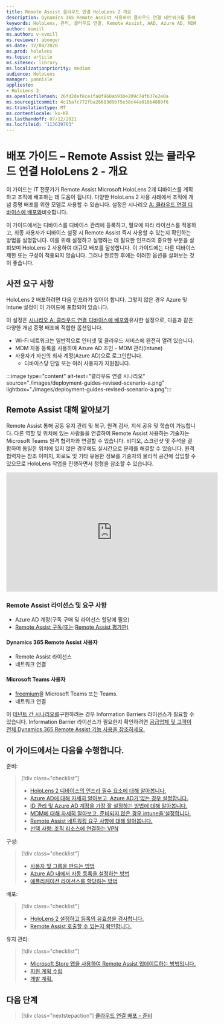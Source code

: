 ```yaml
---
title: Remote Assist 클라우드 연결 HoloLens 2 개요
description: Dynamics 365 Remote Assist 사용하여 클라우드 연결 네트워크를 통해 HoloLens 2 디바이스를 등록하는 방법을 알아봅니다.
keywords: HoloLens, 관리, 클라우드 연결, Remote Assist, AAD, Azure AD, MDM, Mobile 장치 관리
author: evmill
ms.author: v-evmill
ms.reviewer: aboeger
ms.date: 12/04/2020
ms.prod: hololens
ms.topic: article
ms.sitesec: library
ms.localizationpriority: medium
audience: HoloLens
manager: yannisle
appliesto:
- HoloLens 2
ms.openlocfilehash: 26fd2def8ce1fa8f960ab930e209c74fb37e2e0a
ms.sourcegitcommit: 4c15afc772fba26683d9b75e38c44a018b4889f6
ms.translationtype: MT
ms.contentlocale: ko-KR
ms.lasthandoff: 07/12/2021
ms.locfileid: "113639763"
---
```

# <a name="deployment-guide--cloud-connected-hololens-2-with-remote-assist--overview"></a>배포 가이드 – Remote Assist 있는 클라우드 연결 HoloLens 2 - 개요

이 가이드는 IT 전문가가 Remote Assist Microsoft HoloLens 2개 디바이스를 계획하고 조직에 배포하는 데 도움이 됩니다. 다양한 HoloLens 2 사용 사례에서 조직에 개념 증명 배포를 위한 모델로 사용할 수 있습니다. 설정은 시나리오 [A: 클라우드 연결 디바이스에 배포와](common-scenarios.md#scenario-a)비슷합니다. 

이 가이드에서는 디바이스를 디바이스 관리에 등록하고, 필요에 따라 라이선스를 적용하고, 최종 사용자가 디바이스 설정 시 Remote Assist 즉시 사용할 수 있는지 확인하는 방법을 설명합니다. 이를 위해 설정하고 실행하는 데 필요한 인프라의 중요한 부분을 살펴보며 HoloLens 2 사용하여 대규모 배포를 달성합니다. 이 가이드에는 다른 디바이스 제한 또는 구성이 적용되지 않습니다. 그러나 완료한 후에는 이러한 옵션을 살펴보는 것이 좋습니다.

## <a name="prerequisites"></a>사전 요구 사항

HoloLens 2 배포하려면 다음 인프라가 있어야 합니다. 그렇지 않은 경우 Azure 및 Intune 설정이 이 가이드에 포함되어 있습니다.

이 설정은 [시나리오 A: 클라우드 연결 디바이스에 배포와](/hololens/common-scenarios#scenario-a)유사한 설정으로, 다음과 같은 다양한 개념 증명 배포에 적합한 옵션입니다.

- Wi-Fi 네트워크는 일반적으로 인터넷 및 클라우드 서비스에 완전히 열려 있습니다.
- MDM 자동 등록을 사용하여 Azure AD 조인 - MDM 관리(Intune)
- 사용자가 자신의 회사 계정(Azure AD)으로 로그인합니다.
    - 디바이스당 단일 또는 여러 사용자가 지원됩니다.

:::image type="content" alt-text="클라우드 연결 시나리오" source="./images/deployment-guides-revised-scenario-a.png" lightbox="./images/deployment-guides-revised-scenario-a.png":::


## <a name="learn-about-remote-assist"></a>Remote Assist 대해 알아보기

Remote Assist 통해 공동 유지 관리 및 복구, 원격 검사, 지식 공유 및 학습이 가능합니다. 다른 역할 및 위치에 있는 사람들을 연결하여 Remote Assist 사용하는 기술자는 Microsoft Teams 원격 협력자와 연결할 수 있습니다. 비디오, 스크린샷 및 주석을 결합하여 동일한 위치에 있지 않은 경우에도 실시간으로 문제를 해결할 수 있습니다. 원격 협력자는 참조 이미지, 회로도 및 기타 유용한 정보를 기술자의 물리적 공간에 삽입할 수 있으므로 HoloLens 작업을 진행하면서 정형을 참조할 수 있습니다.

<iframe width="560" height="315" src="https://www.youtube.com/embed/d3YT8j0yYl0" frameborder="0" allow="accelerometer; autoplay; clipboard-write; encrypted-media; gyroscope; picture-in-picture" allowfullscreen></iframe>

### <a name="remote-assist-licensing-and-requirements"></a>Remote Assist 라이선스 및 요구 사항

- Azure AD 계정(구독 구매 및 라이선스 할당에 필요)
- [Remote Assist 구독(또는](/dynamics365/mixed-reality/remote-assist/buy-and-deploy-remote-assist) [Remote Assist 평가판)](/dynamics365/mixed-reality/remote-assist/try-remote-assist)
    
#### <a name="dynamics-365-remote-assist-user"></a>Dynamics 365 Remote Assist 사용자

- Remote Assist 라이선스
- 네트워크 연결

#### <a name="microsoft-teams-user"></a>Microsoft Teams 사용자

- [freemium](https://products.office.com/microsoft-teams/free)을 Microsoft Teams 또는 Teams.
- 네트워크 연결

이 [테넌트 간 시나리오를](/dynamics365/mixed-reality/remote-assist/cross-tenant-overview#scenario-2-leasing-services-to-other-tenants)구현하려는 경우 Information Barriers 라이선스가 필요할 수 있습니다. Information Barrier 라이선스가 필요한지 확인하려면 [공급업체 및 고객이 전체 Dynamics 365 Remote Assist 기능 사용을 참조하세요.](/dynamics365/mixed-reality/remote-assist/cross-tenant-licensing-implementation)

## <a name="in-this-guide-you-will"></a>이 가이드에서는 다음을 수행합니다.

준비:

> [!div class="checklist"]
> - [HoloLens 2 디바이스의 인프라 필수 요소에 대해 알아봅니다.](hololens2-cloud-connected-prepare.md#infrastructure-essentials)
> - [Azure AD에 대해 자세히 알아보고, Azure AD가&#39;없는 경우 설정합니다.](hololens2-cloud-connected-prepare.md#azure-active-directory)
> - [ID 관리 및 Azure AD 계정을 가장 잘 설정하는 방법에 대해 알아봅니다.](hololens2-cloud-connected-prepare.md#identity-management)
> - [MDM에 대해 자세히 알아보고, 준비되지 않은 경우 intune을&#39;설정합니다.](hololens2-cloud-connected-prepare.md#mobile-device-management)
> - [Remote Assist 네트워킹 요구 사항에 대해 알아봅니다.](hololens2-cloud-connected-prepare.md#network)
> - [선택 사항: 조직 리소스에 연결하는 VPN](hololens2-cloud-connected-prepare.md#optional-connect-your-hololens-to-vpn)

구성:

> [!div class="checklist"]
> - [사용자 및 그룹을 만드는 방법](hololens2-cloud-connected-configure.md#azure-users-and-groups)
> - [Azure AD 내에서 자동 등록을 설정하는 방법](hololens2-cloud-connected-configure.md#auto-enrollment-on-hololens-2)
> - [애플리케이션 라이선스를 할당하는 방법](hololens2-cloud-connected-configure.md#application-licenses)

배포:

> [!div class="checklist"]
> - [HoloLens 2 설정하고 등록의 유효성을 검사합니다.](hololens2-cloud-connected-deploy.md#enrollment-validation)
> - [Remote Assist 호출할 수 있는지 확인합니다.](hololens2-cloud-connected-deploy.md#remote-assist-call-validation)

유지 관리:

> [!div class="checklist"]
> - [Microsoft Store 앱을 사용하여 Remote Assist 업데이트하는 방법입니다.](hololens2-cloud-connected-maintain.md#updates)
> - [지원 계획 수립](hololens2-cloud-connected-maintain.md#support-plan)
> - [개발 계획.](hololens2-cloud-connected-maintain.md#development-plan)

## <a name="next-step"></a>다음 단계

> [!div class="nextstepaction"]
> [클라우드 연결 배포 - 준비](hololens2-cloud-connected-prepare.md)

